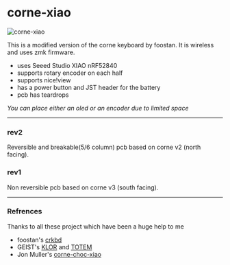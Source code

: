 # corne-xiao

![corne-xiao](/rev1/docs/images/corne-xiao.jpg)

This is a modified version of the corne keyboard by foostan. It is wireless and uses zmk firmware.
- uses Seeed Studio XIAO nRF52840 
- supports rotary encoder on each half
- supports nice!view
- has a power button and JST header for the battery
- pcb has teardrops

*You can place either an oled or an encoder due to limited space*

***

### rev2
Reversible and breakable(5/6 column) pcb based on corne v2 (north facing).

### rev1 
Non reversible pcb based on corne v3 (south facing). 

***

### Refrences
Thanks to all these project which have been a huge help to me
 
- foostan's [crkbd](https://github.com/foostan/crkbd) 
- GEIST's [KLOR](https://github.com/GEIGEIGEIST/KLOR) and [TOTEM](https://github.com/GEIGEIGEIST/TOTEM)
- Jon Muller's [corne-choc-xiao](https://github.com/JonMuller/gerbers/tree/main/corne-choc-xiao)
